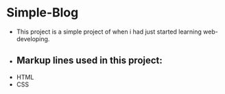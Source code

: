 # Simple-Blog
-  This project is a simple project of when i had just started learning web-developing.
- ## Markup lines used in this project:
- HTML
- CSS
